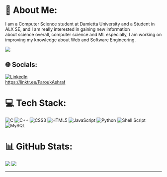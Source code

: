 # 💫 About Me:
I am a Computer Science student at Damietta University and a Student in ALX SE, and I am really interested in gaining new information <br>about science overall, computer science and ML especially, I am working on improving my knowledge about Web and Software Engineering.


[![](https://visitcount.itsvg.in/api?id=FaroukAshrafElshamy&icon=5&color=3)](https://visitcount.itsvg.in)
## 🌐 Socials:
[![LinkedIn](https://img.shields.io/badge/LinkedIn-%230077B5.svg?logo=linkedin&logoColor=white)](https://linkedin.com/in/www.linkedin.com/in/faroukashraf)<br>
https://linktr.ee/FaroukAshraf

# 💻 Tech Stack:
![C](https://img.shields.io/badge/c-%2300599C.svg?style=flat&logo=c&logoColor=white) ![C++](https://img.shields.io/badge/c++-%2300599C.svg?style=flat&logo=c%2B%2B&logoColor=white) ![CSS3](https://img.shields.io/badge/css3-%231572B6.svg?style=flat&logo=css3&logoColor=white) ![HTML5](https://img.shields.io/badge/html5-%23E34F26.svg?style=flat&logo=html5&logoColor=white) ![JavaScript](https://img.shields.io/badge/javascript-%23323330.svg?style=flat&logo=javascript&logoColor=%23F7DF1E) ![Python](https://img.shields.io/badge/python-3670A0?style=flat&logo=python&logoColor=ffdd54) ![Shell Script](https://img.shields.io/badge/shell_script-%23121011.svg?style=flat&logo=gnu-bash&logoColor=white) ![MySQL](https://img.shields.io/badge/mysql-%2300000f.svg?style=flat&logo=mysql&logoColor=white)
# 📊 GitHub Stats:
![](https://github-readme-streak-stats.herokuapp.com/?user=FaroukAshrafElshamy&theme=gotham&hide_border=true)
![](https://github-readme-stats.vercel.app/api/top-langs/?username=FaroukAshrafElshamy&theme=gotham&hide_border=true&include_all_commits=true&count_private=false&layout=compact)

---

<!-- Proudly created with GPRM ( https://gprm.itsvg.in ) -->

